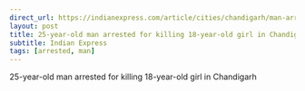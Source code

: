 ```yaml
---
direct_url: https://indianexpress.com/article/cities/chandigarh/man-arrested-for-killing-girl-in-chandigarh-8279061/
layout: post
title: 25-year-old man arrested for killing 18-year-old girl in Chandigarh
subtitle: Indian Express
tags: [arrested, man]
---
```


25-year-old man arrested for killing 18-year-old girl in Chandigarh